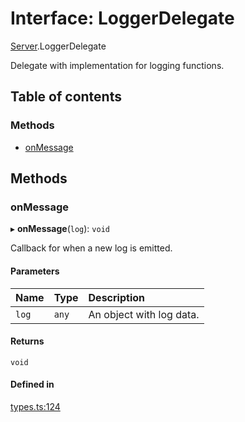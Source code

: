 # Interface: LoggerDelegate

[Server](../modules/Server.md).LoggerDelegate

Delegate with implementation for logging functions.

## Table of contents

### Methods

- [onMessage](Server.LoggerDelegate.md#onmessage)

## Methods

### onMessage

▸ **onMessage**(`log`): `void`

Callback for when a new log is emitted.

#### Parameters

| Name | Type | Description |
| :------ | :------ | :------ |
| `log` | `any` | An object with log data. |

#### Returns

`void`

#### Defined in

[types.ts:124](https://github.com/callstack/repack/blob/81f067f/packages/dev-server/src/types.ts#L124)
